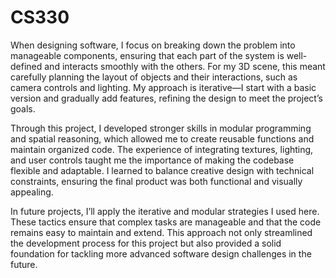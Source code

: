 # CS330

When designing software, I focus on breaking down the problem into manageable components, ensuring that each part of the system is well-defined and interacts smoothly with the others. For my 3D scene, this meant carefully planning the layout of objects and their interactions, such as camera controls and lighting. My approach is iterative—I start with a basic version and gradually add features, refining the design to meet the project’s goals.

Through this project, I developed stronger skills in modular programming and spatial reasoning, which allowed me to create reusable functions and maintain organized code. The experience of integrating textures, lighting, and user controls taught me the importance of making the codebase flexible and adaptable. I learned to balance creative design with technical constraints, ensuring the final product was both functional and visually appealing.

In future projects, I’ll apply the iterative and modular strategies I used here. These tactics ensure that complex tasks are manageable and that the code remains easy to maintain and extend. This approach not only streamlined the development process for this project but also provided a solid foundation for tackling more advanced software design challenges in the future.
